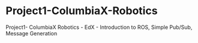 # Project1-ColumbiaX-Robotics
Project1- ColumbiaX Robotics - EdX - Introduction to ROS, Simple Pub/Sub, Message Generation
